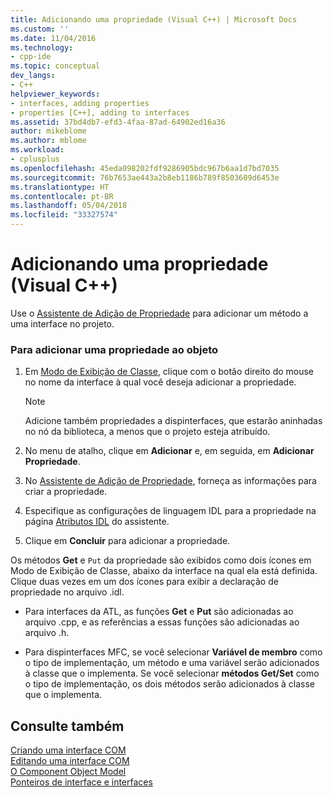 ```yaml
---
title: Adicionando uma propriedade (Visual C++) | Microsoft Docs
ms.custom: ''
ms.date: 11/04/2016
ms.technology:
- cpp-ide
ms.topic: conceptual
dev_langs:
- C++
helpviewer_keywords:
- interfaces, adding properties
- properties [C++], adding to interfaces
ms.assetid: 37bd4db7-efd3-4faa-87ad-64902ed16a36
author: mikeblome
ms.author: mblome
ms.workload:
- cplusplus
ms.openlocfilehash: 45eda098202fdf9286905bdc967b6aa1d7bd7035
ms.sourcegitcommit: 76b7653ae443a2b8eb1186b789f8503609d6453e
ms.translationtype: HT
ms.contentlocale: pt-BR
ms.lasthandoff: 05/04/2018
ms.locfileid: "33327574"
---
```

# <a name="adding-a-property-visual-c"></a>Adicionando uma propriedade (Visual C++)
Use o [Assistente de Adição de Propriedade](../ide/names-add-property-wizard.md) para adicionar um método a uma interface no projeto.  
  
### <a name="to-add-a-property-to-your-object"></a>Para adicionar uma propriedade ao objeto  
  
1.  Em [Modo de Exibição de Classe](http://msdn.microsoft.com/en-us/8d7430a9-3e33-454c-a9e1-a85e3d2db925), clique com o botão direito do mouse no nome da interface à qual você deseja adicionar a propriedade.  
  
    > [!NOTE]
    >  Adicione também propriedades a dispinterfaces, que estarão aninhadas no nó da biblioteca, a menos que o projeto esteja atribuído.  
  
2.  No menu de atalho, clique em **Adicionar** e, em seguida, em **Adicionar Propriedade**.  
  
3.  No [Assistente de Adição de Propriedade](../ide/names-add-property-wizard.md), forneça as informações para criar a propriedade.  
  
4.  Especifique as configurações de linguagem IDL para a propriedade na página [Atributos IDL](../ide/idl-attributes-add-property-wizard.md) do assistente.  
  
5.  Clique em **Concluir** para adicionar a propriedade.  
  
 Os métodos **Get** e `Put` da propriedade são exibidos como dois ícones em Modo de Exibição de Classe, abaixo da interface na qual ela está definida. Clique duas vezes em um dos ícones para exibir a declaração de propriedade no arquivo .idl.  
  
-   Para interfaces da ATL, as funções **Get** e **Put** são adicionadas ao arquivo .cpp, e as referências a essas funções são adicionadas ao arquivo .h.  
  
-   Para dispinterfaces MFC, se você selecionar **Variável de membro** como o tipo de implementação, um método e uma variável serão adicionados à classe que o implementa. Se você selecionar **métodos Get/Set** como o tipo de implementação, os dois métodos serão adicionados à classe que o implementa.  
  
## <a name="see-also"></a>Consulte também  
 [Criando uma interface COM](../ide/creating-a-com-interface-visual-cpp.md)   
 [Editando uma interface COM](../ide/editing-a-com-interface.md)   
 [O Component Object Model](http://msdn.microsoft.com/library/windows/desktop/ms694363)   
 [Ponteiros de interface e interfaces](http://msdn.microsoft.com/library/windows/desktop/ms688484)